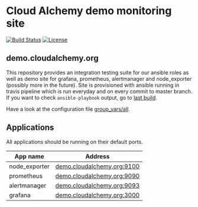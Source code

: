 Cloud Alchemy demo monitoring site
==================================

[![Build Status](https://travis-ci.org/cloudalchemy/demo-site.svg?branch=master)](https://travis-ci.org/cloudalchemy/demo-site) [![License](https://img.shields.io/badge/license-MIT%20License-brightgreen.svg)](https://opensource.org/licenses/MIT)

demo.cloudalchemy.org
---------------------

This repository provides an integration testing suite for our ansible roles as well as demo site for grafana, prometheus, alertmanager and node_exporter (possibly more in the future).
Site is provisioned with ansible running in travis pipeline which is run everyday and on every commit to master branch. If you want to check `ansible-playbook` output, go to [last build](https://travis-ci.org/cloudalchemy/demo-site).

Have a look at the configuration file [group_vars/all](group_vars/all).

Applications
------------

All applications should be running on their default ports.

| App name      | Address                                                         |
|---------------|-----------------------------------------------------------------|
| node_exporter | [demo.cloudalchemy.org:9100](http://demo.cloudalchemy.org:9100) |
| prometheus    | [demo.cloudalchemy.org:9090](http://demo.cloudalchemy.org:9090) |
| alertmanager  | [demo.cloudalchemy.org:9093](http://demo.cloudalchemy.org:9093) |
| grafana       | [demo.cloudalchemy.org:3000](http://demo.cloudalchemy.org:3000) |

